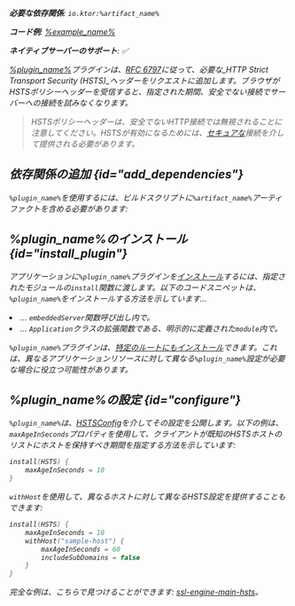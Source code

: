 [//]: # (title: HSTS)

<primary-label ref="server-plugin"/>

<var name="plugin_name" value="HSTS"/>
<var name="package_name" value="io.ktor.server.plugins.hsts"/>
<var name="artifact_name" value="ktor-server-hsts"/>

<tldr>
<p>
<b>必要な依存関係</b>: <code>io.ktor:%artifact_name%</code>
</p>
<var name="example_name" value="ssl-engine-main-hsts"/>
<p>
    <b>コード例</b>:
    <a href="https://github.com/ktorio/ktor-documentation/tree/%ktor_version%/codeSnippets/snippets/%example_name%">
        %example_name%
    </a>
</p>
<p>
    <b><Links href="/ktor/server-native" summary="KtorはKotlin/Nativeをサポートしており、追加のランタイムや仮想マシンなしでサーバーを実行できます。">ネイティブサーバー</Links>のサポート</b>: ✅
</p>
</tldr>

[%plugin_name%](https://api.ktor.io/ktor-server/ktor-server-plugins/ktor-server-hsts/io.ktor.server.plugins.hsts/-h-s-t-s.html)プラグインは、[RFC 6797](https://tools.ietf.org/html/rfc6797)に従って、必要な_HTTP Strict Transport Security (HSTS)_ヘッダーをリクエストに追加します。ブラウザがHSTSポリシーヘッダーを受信すると、指定された期間、安全でない接続でサーバーへの接続を試みなくなります。

> HSTSポリシーヘッダーは、安全でないHTTP接続では無視されることに注意してください。HSTSが有効になるためには、[セキュアな](server-ssl.md)接続を介して提供される必要があります。

## 依存関係の追加 {id="add_dependencies"}

<p>
    <code>%plugin_name%</code>を使用するには、ビルドスクリプトに<code>%artifact_name%</code>アーティファクトを含める必要があります:
</p>
<Tabs group="languages">
    <TabItem title="Gradle (Kotlin)" group-key="kotlin">
        <code-block lang="Kotlin" code="            implementation(&quot;io.ktor:%artifact_name%:$ktor_version&quot;)"/>
    </TabItem>
    <TabItem title="Gradle (Groovy)" group-key="groovy">
        <code-block lang="Groovy" code="            implementation &quot;io.ktor:%artifact_name%:$ktor_version&quot;"/>
    </TabItem>
    <TabItem title="Maven" group-key="maven">
        <code-block lang="XML" code="            &lt;dependency&gt;&#10;                &lt;groupId&gt;io.ktor&lt;/groupId&gt;&#10;                &lt;artifactId&gt;%artifact_name%-jvm&lt;/artifactId&gt;&#10;                &lt;version&gt;${ktor_version}&lt;/version&gt;&#10;            &lt;/dependency&gt;"/>
    </TabItem>
</Tabs>

## %plugin_name%のインストール {id="install_plugin"}

<p>
    アプリケーションに<code>%plugin_name%</code>プラグインを<a href="#install">インストール</a>するには、指定された<Links href="/ktor/server-modules" summary="モジュールを使用すると、ルートをグループ化してアプリケーションを構造化できます。">モジュール</Links>の<code>install</code>関数に渡します。以下のコードスニペットは、<code>%plugin_name%</code>をインストールする方法を示しています...
</p>
<list>
    <li>
        ... <code>embeddedServer</code>関数呼び出し内で。
    </li>
    <li>
        ... <code>Application</code>クラスの拡張関数である、明示的に定義された<code>module</code>内で。
    </li>
</list>
<Tabs>
    <TabItem title="embeddedServer">
        <code-block lang="kotlin" code="            import io.ktor.server.engine.*&#10;            import io.ktor.server.netty.*&#10;            import io.ktor.server.application.*&#10;            import %package_name%.*&#10;&#10;            fun main() {&#10;                embeddedServer(Netty, port = 8080) {&#10;                    install(%plugin_name%)&#10;                    // ...&#10;                }.start(wait = true)&#10;            }"/>
    </TabItem>
    <TabItem title="module">
        <code-block lang="kotlin" code="            import io.ktor.server.application.*&#10;            import %package_name%.*&#10;            // ...&#10;            fun Application.module() {&#10;                install(%plugin_name%)&#10;                // ...&#10;            }"/>
    </TabItem>
</Tabs>
<p>
    <code>%plugin_name%</code>プラグインは、<a href="#install-route">特定のルートにもインストール</a>できます。これは、異なるアプリケーションリソースに対して異なる<code>%plugin_name%</code>設定が必要な場合に役立つ可能性があります。
</p>

## %plugin_name%の設定 {id="configure"}

<code>%plugin_name%</code>は、[HSTSConfig](https://api.ktor.io/ktor-server/ktor-server-plugins/ktor-server-hsts/io.ktor.server.plugins.hsts/-h-s-t-s-config/index.html)を介してその設定を公開します。以下の例は、<code>maxAgeInSeconds</code>プロパティを使用して、クライアントが既知のHSTSホストのリストにホストを保持すべき期間を指定する方法を示しています:

```kotlin
install(HSTS) {
    maxAgeInSeconds = 10
}
```

<code>withHost</code>を使用して、異なるホストに対して異なるHSTS設定を提供することもできます:

```kotlin
install(HSTS) {
    maxAgeInSeconds = 10
    withHost("sample-host") {
        maxAgeInSeconds = 60
        includeSubDomains = false
    }
}
```

完全な例は、こちらで見つけることができます: [ssl-engine-main-hsts](https://github.com/ktorio/ktor-documentation/tree/%ktor_version%/codeSnippets/snippets/ssl-engine-main-hsts)。